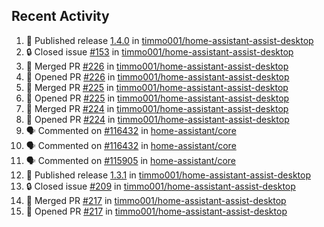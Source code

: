 ## Recent Activity

<!--START_SECTION:activity-->
1. 🚀 Published release [1.4.0](https://github.com/1.4.0) in [timmo001/home-assistant-assist-desktop](https://github.com/timmo001/home-assistant-assist-desktop)
2. 🔒 Closed issue [#153](https://github.com/timmo001/home-assistant-assist-desktop/issues/153) in [timmo001/home-assistant-assist-desktop](https://github.com/timmo001/home-assistant-assist-desktop)
3. 🎉 Merged PR [#226](https://github.com/timmo001/home-assistant-assist-desktop/pull/226) in [timmo001/home-assistant-assist-desktop](https://github.com/timmo001/home-assistant-assist-desktop)
4. 💪 Opened PR [#226](https://github.com/timmo001/home-assistant-assist-desktop/pull/226) in [timmo001/home-assistant-assist-desktop](https://github.com/timmo001/home-assistant-assist-desktop)
5. 🎉 Merged PR [#225](https://github.com/timmo001/home-assistant-assist-desktop/pull/225) in [timmo001/home-assistant-assist-desktop](https://github.com/timmo001/home-assistant-assist-desktop)
6. 💪 Opened PR [#225](https://github.com/timmo001/home-assistant-assist-desktop/pull/225) in [timmo001/home-assistant-assist-desktop](https://github.com/timmo001/home-assistant-assist-desktop)
7. 🎉 Merged PR [#224](https://github.com/timmo001/home-assistant-assist-desktop/pull/224) in [timmo001/home-assistant-assist-desktop](https://github.com/timmo001/home-assistant-assist-desktop)
8. 💪 Opened PR [#224](https://github.com/timmo001/home-assistant-assist-desktop/pull/224) in [timmo001/home-assistant-assist-desktop](https://github.com/timmo001/home-assistant-assist-desktop)
9. 🗣 Commented on [#116432](https://github.com/home-assistant/core/issues/116432) in [home-assistant/core](https://github.com/home-assistant/core)
10. 🗣 Commented on [#116432](https://github.com/home-assistant/core/issues/116432) in [home-assistant/core](https://github.com/home-assistant/core)
11. 🗣 Commented on [#115905](https://github.com/home-assistant/core/issues/115905) in [home-assistant/core](https://github.com/home-assistant/core)
12. 🚀 Published release [1.3.1](https://github.com/1.3.1) in [timmo001/home-assistant-assist-desktop](https://github.com/timmo001/home-assistant-assist-desktop)
13. 🔒 Closed issue [#209](https://github.com/timmo001/home-assistant-assist-desktop/issues/209) in [timmo001/home-assistant-assist-desktop](https://github.com/timmo001/home-assistant-assist-desktop)
14. 🎉 Merged PR [#217](https://github.com/timmo001/home-assistant-assist-desktop/pull/217) in [timmo001/home-assistant-assist-desktop](https://github.com/timmo001/home-assistant-assist-desktop)
15. 💪 Opened PR [#217](https://github.com/timmo001/home-assistant-assist-desktop/pull/217) in [timmo001/home-assistant-assist-desktop](https://github.com/timmo001/home-assistant-assist-desktop)
<!--END_SECTION:activity-->
